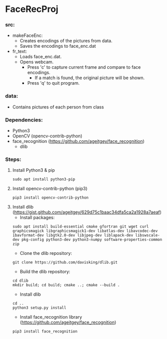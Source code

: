 # FaceRecProj

### src:
* makeFaceEnc:
	* Creates encodings of the pictures from data.
	* Saves the encodings to face_enc.dat
* fr_text:
	* Loads face_enc.dat.
	* Opens webcam.
		* Press 'c' to capture current frame and compare to face encodings.
			* If a match is found, the original picture will be shown.
		* Press 'q' to quit program.

### data:
* Contains pictures of each person from class

### Dependencies:
* Python3
* OpenCV (opencv-contrib-python)
* face_recognition (https://github.com/ageitgey/face_recognition)
	* dlib
	
### Steps:
1. Install Python3 & pip
	```
	sudo apt install python3-pip
	```
2. Install opencv-contrib-python (pip3)  
	```
	pip3 install opencv-contrib-python
	```
3. Install dlib (https://gist.github.com/ageitgey/629d75c1baac34dfa5ca2a1928a7aeaf)
	* Install packages:  
	```
	sudo apt install build-essential cmake gfortran git wget curl graphicsmagick libgraphicsmagick1-dev libatlas-dev libavcodec-dev ibavformat-dev libgtk2.0-dev libjpeg-dev liblapack-dev libswscale-dev pkg-config python3-dev python3-numpy software-properties-common zip
	```
	* Clone the dlib repository:  
	```
	git clone https://github.com/davisking/dlib.git
	```
	* Build the dlib repository:  
	```
	cd dlib
	mkdir build; cd build; cmake ..; cmake --build .
	```
	* Install dlib
	```
	cd ..
	python3 setup.py install
	```
	* Install face_recognition library (https://github.com/ageitgey/face_recognition)
	```
	pip3 install face_recognition
	```
	
